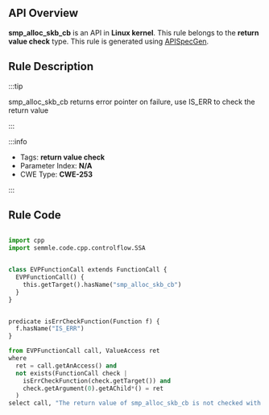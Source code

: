 ---
---


## API Overview
**smp_alloc_skb_cb** is an API in **Linux kernel**. This rule belongs to the **return value check** type. This rule is generated using [APISpecGen](../../tools/APISpecGen).
## Rule Description

:::tip

smp_alloc_skb_cb returns error pointer on failure, use IS_ERR to check the return value

:::

:::info

- Tags: **return value check**
- Parameter Index: **N/A**
- CWE Type: **CWE-253**

:::

## Rule Code
```python

import cpp
import semmle.code.cpp.controlflow.SSA


class EVPFunctionCall extends FunctionCall {
  EVPFunctionCall() {
    this.getTarget().hasName("smp_alloc_skb_cb")
  }
}


predicate isErrCheckFunction(Function f) {
  f.hasName("IS_ERR") 
}

from EVPFunctionCall call, ValueAccess ret
where
  ret = call.getAnAccess() and
  not exists(FunctionCall check |
    isErrCheckFunction(check.getTarget()) and
    check.getArgument(0).getAChild*() = ret
  )
select call, "The return value of smp_alloc_skb_cb is not checked with IS_ERR."
    
```